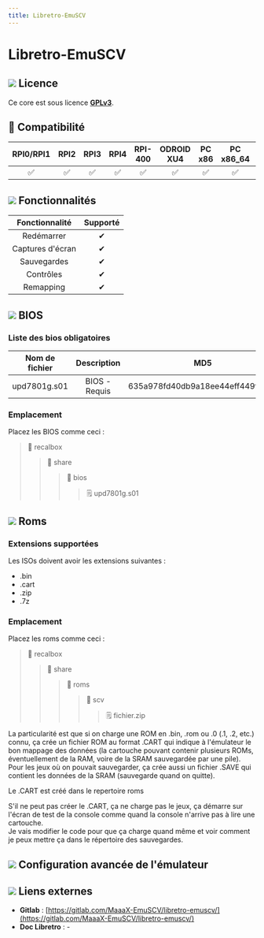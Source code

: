 ```yaml
---
title: Libretro-EmuSCV
---
```


# Libretro-EmuSCV



## ![](./gerald-g-parchment-background-or-border-5.svg) Licence

Ce core est sous licence [**GPLv3**](https://gitlab.com/MaaaX-EmuSCV/libretro-emuscv/-/blob/master/licence.txt).

## 🔧 Compatibilité

| RPI0/RPI1 | RPI2 | RPI3 | RPI4 | RPI-400 | ODROID XU4 | PC x86 | PC x86\_64 | ODROID GO |
| :---: | :---: | :---: | :---: | :---: | :---: | :---: | :---: | :---: |
| ✅ | ✅ | ✅ | ✅ | ✅ | ✅ | ✅ | ✅ | ✅ |

## ![](./cogwheel-145804_640.png) Fonctionnalités

| Fonctionnalité | Supporté |
| :---: | :---: |
| Redémarrer | ✔ |
| Captures d'écran | ✔ |
| Sauvegardes | ✔ |
| Contrôles | ✔ |
| Remapping | ✔ |

## ![](./tqfp32.svg) BIOS

### Liste des bios obligatoires

| **Nom de fichier** | Description | MD5 | Fourni |
| :---: | :---: | :---: | :---: |
| upd7801g.s01 | BIOS - Requis | 635a978fd40db9a18ee44eff449fc126 | ❌ |

### Emplacement

Placez les BIOS comme ceci :

> 📁 recalbox
>
> > 📁 share
> >
> > > 📁 bios
> > >
> > > > 🗒 upd7801g.s01

## ![](./rom-30098_640.png) Roms

### **Extensions supportées**

Les ISOs doivent avoir les extensions suivantes :

* .bin
* .cart
* .zip
* .7z

### Emplacement

Placez les roms comme ceci :

> 📁 recalbox
>
> > 📁 share
> >
> > > 📁 roms
> > >
> > > > 📁 scv
> > > >
> > > > > 🗒 fichier.zip

La particularité est que si on charge une ROM en .bin, .rom ou .0 \(.1, .2, etc.\) connu, ça crée un fichier ROM au format .CART qui indique à l'émulateur le bon mappage des données \(la cartouche pouvant contenir plusieurs ROMs, éventuellement de la RAM, voire de la SRAM sauvegardée par une pile\). Pour les jeux où on pouvait sauvegarder, ça crée aussi un fichier .SAVE qui contient les données de la SRAM \(sauvegarde quand on quitte\).

Le .CART est créé dans le repertoire roms

S'il ne peut pas créer le .CART, ça ne charge pas le jeux, ça démarre sur l'écran de test de la console comme quand la console n'arrive pas à lire une cartouche.  
Je vais modifier le code pour que ça charge quand même et voir comment je peux mettre ça dans le répertoire des sauvegardes.

## ![](./cogwheel-145804_640.png) Configuration avancée de l'émulateur



## ![](./kisspng-web-development-world-wide-web-computer-icons-webs-world-wide-web-icon-png-5ab05c24477216.4540070115215073642927.png) Liens externes

* **Gitlab** : [https://gitlab.com/MaaaX-EmuSCV/libretro-emuscv/](https://gitlab.com/MaaaX-EmuSCV/libretro-emuscv/)
* **Doc Libretro** : -

